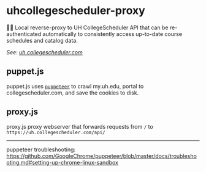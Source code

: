 uhcollegescheduler-proxy
========================
📅📡 Local reverse-proxy to UH CollegeScheduler API that can be re-authenticated automatically to consistently access up-to-date course schedules and catalog data.

_See: [uh.collegescheduler.com](https://uh.collegescheduler.com/)_

## puppet.js

puppet.js uses [`puppeteer`](https://github.com/GoogleChrome/puppeteer/) to crawl my.uh.edu, portal to collegescheduler.com, and save the cookies to disk.

## proxy.js

proxy.js proxy webserver that forwards requests from `/` to `https://uh.collegescheduler.com/api/`

<hr>

puppeteer troubleshooting: https://github.com/GoogleChrome/puppeteer/blob/master/docs/troubleshooting.md#setting-up-chrome-linux-sandbox